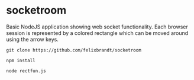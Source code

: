 # socketroom
Basic NodeJS application showing web socket functionality. Each browser session is represented by a colored rectangle which can be moved around using the arrow keys.
```
git clone https://github.com/felixbrandt/socketroom

npm install

node rectfun.js
```
